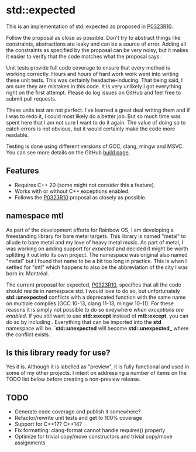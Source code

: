 # std::expected

This is an implementation of std::expected as proposed in [P0323R10](http://www.open-std.org/jtc1/sc22/wg21/docs/papers/2021/p0323r10.html).

Follow the proposal as close as possible. Don't try to abstract things like constraints, abstractions are leaky and can be a source of error. Adding all the constraints as specified by the proposal can be very noisy, but it makes it easier to verify that the code matches what the proposal says.

Unit tests provide full code coverage to ensure that every method is working correctly. Hours and hours of hard work work went into writing these unit tests. This was certainly headache-inducing. That being said, I am sure they are mistakes in this code. It is very unlikely I got everything right on the first attempt. Please do log issues on GitHub and feel free to submit pull requests.

These units test are not perfect. I've learned a great deal writing them and if I was to redo it, I could most likely do a better job. But so much time was spent here that I am not sure I want to do it again. The value of doing so to catch errors is not obvious, but it would certainly make the code more readable.

Testing is done using different versions of GCC, clang, mingw and MSVC. You can see more details on the GitHub [build page](https://github.com/kiznit/expected/actions/workflows/build.yml).


## Features

- Requires C++ 20 (some might not consider this a feature).
- Works with or without C++ exceptions enabled.
- Follows the [P0323R10](http://www.open-std.org/jtc1/sc22/wg21/docs/papers/2021/p0323r10.html) proposal as closely as possible.

## namespace mtl

As part of the development efforts for Rainbow OS, I am developing a freestanding library for bare metal targets. This library is named "metal" to allude to bare metal and my love of heavy metal music. As part of metal, I was working on adding support for *expected* and decided it might be worth splitting it out into its own project. The namespace was original also named "metal" but I found that name to be a bit too long in practice. This is when I settled for "mtl" which happens to also be the abbreviation of the city I was born in: Montréal.

The current proposal for expected, [P0323R10](http://www.open-std.org/jtc1/sc22/wg21/docs/papers/2021/p0323r10.html), specifies that all the code should reside in namespace std. I would love to do so, but unfortunately **std::unexpected** conflicts with a deprecated function with the same name on multiple compiles (GCC 10-13, clang 11-13, mingw 10-11). For these reasons it is simply not possible to do so eveywhere *when exceptions are enabled*. If you still want to use **std::except** instead of **mtl::except**, you can do so by including **<expected>**. Everything that can be imported into the **std** namespace will be. `**std::unexpected** will become **std::unexpected_** where the conflict exists.

## Is this library ready for use?

Yes it is. Although it is labelled as "preview", it is fully functional and used in some of my other projects. I intent on addressing a number of items on the TODO list below before creating a non-preview release.

## TODO
- Generate code coverage and publish it somewhere?
- Refactor/rewrite unit tests and get to 100% coverage
- Support for C++17? C++14?
- Fix formatting: clang-format cannot handle requires() properly
- Optimize for trivial copy/move constructors and trivial copy/move assignments
